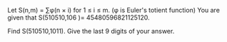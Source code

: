 

Let S(n,m) = &#8721;&#966;(n &#215; i) for 1 &#8804; i &#8804; m. (&#966; is Euler's totient function)
You are given that S(510510,106 )= 45480596821125120. 


Find S(510510,1011).
Give the last 9 digits of your answer.


